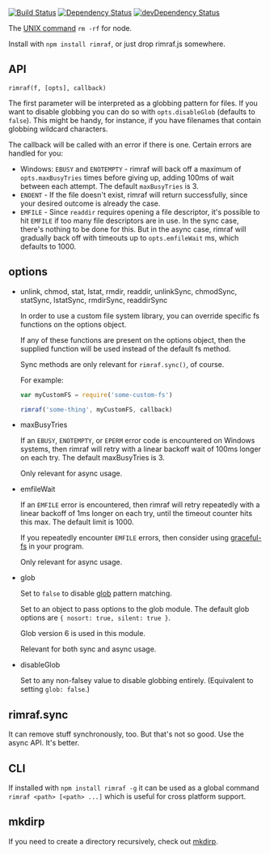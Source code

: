 [![Build Status](https://travis-ci.org/isaacs/rimraf.svg?branch=master)](https://travis-ci.org/isaacs/rimraf) [![Dependency Status](https://david-dm.org/isaacs/rimraf.svg)](https://david-dm.org/isaacs/rimraf) [![devDependency Status](https://david-dm.org/isaacs/rimraf/dev-status.svg)](https://david-dm.org/isaacs/rimraf#info=devDependencies)The [UNIX command](http://en.wikipedia.org/wiki/Rm_(Unix)) `rm -rf` for node.Install with `npm install rimraf`, or just drop rimraf.js somewhere.## API`rimraf(f, [opts], callback)`The first parameter will be interpreted as a globbing pattern for files. If youwant to disable globbing you can do so with `opts.disableGlob` (defaults to`false`). This might be handy, for instance, if you have filenames that containglobbing wildcard characters.The callback will be called with an error if there is one.  Certainerrors are handled for you:* Windows: `EBUSY` and `ENOTEMPTY` - rimraf will back off a maximum of  `opts.maxBusyTries` times before giving up, adding 100ms of wait  between each attempt.  The default `maxBusyTries` is 3.* `ENOENT` - If the file doesn't exist, rimraf will return  successfully, since your desired outcome is already the case.* `EMFILE` - Since `readdir` requires opening a file descriptor, it's  possible to hit `EMFILE` if too many file descriptors are in use.  In the sync case, there's nothing to be done for this.  But in the  async case, rimraf will gradually back off with timeouts up to  `opts.emfileWait` ms, which defaults to 1000.## options* unlink, chmod, stat, lstat, rmdir, readdir,  unlinkSync, chmodSync, statSync, lstatSync, rmdirSync, readdirSync    In order to use a custom file system library, you can override    specific fs functions on the options object.    If any of these functions are present on the options object, then    the supplied function will be used instead of the default fs    method.    Sync methods are only relevant for `rimraf.sync()`, of course.    For example:    ```javascript    var myCustomFS = require('some-custom-fs')    rimraf('some-thing', myCustomFS, callback)    ```* maxBusyTries    If an `EBUSY`, `ENOTEMPTY`, or `EPERM` error code is encountered    on Windows systems, then rimraf will retry with a linear backoff    wait of 100ms longer on each try.  The default maxBusyTries is 3.    Only relevant for async usage.* emfileWait    If an `EMFILE` error is encountered, then rimraf will retry    repeatedly with a linear backoff of 1ms longer on each try, until    the timeout counter hits this max.  The default limit is 1000.    If you repeatedly encounter `EMFILE` errors, then consider using    [graceful-fs](http://npm.im/graceful-fs) in your program.    Only relevant for async usage.* glob    Set to `false` to disable [glob](http://npm.im/glob) pattern    matching.    Set to an object to pass options to the glob module.  The default    glob options are `{ nosort: true, silent: true }`.    Glob version 6 is used in this module.    Relevant for both sync and async usage.* disableGlob    Set to any non-falsey value to disable globbing entirely.    (Equivalent to setting `glob: false`.)## rimraf.syncIt can remove stuff synchronously, too.  But that's not so good.  Usethe async API.  It's better.## CLIIf installed with `npm install rimraf -g` it can be used as a globalcommand `rimraf <path> [<path> ...]` which is useful for cross platform support.## mkdirpIf you need to create a directory recursively, check out[mkdirp](https://github.com/substack/node-mkdirp).